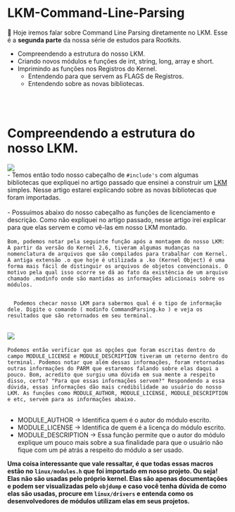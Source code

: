 # LKM-Command-Line-Parsing

  👾 Hoje iremos falar sobre Command Line Parsing diretamente no LKM. Esse é a <b>segunda parte</b> da nossa série de estudos para Rootkits.


  - Compreendendo a estrutura do nosso LKM.
  - Criando novos módulos e funções de int, string, long, array e short.
  - Imprimindo as funções nos Registros do Kernel.
    - Entendendo para que servem as FLAGS de Registros.
    - Entendendo sobre as novas bibliotecas.
<br>
<br>

# Compreendendo a estrutura do nosso LKM.

<img src="https://imgur.com/oAcCbs8.png">
<br>
  - Temos então todo nosso cabeçalho de <code>#include's</code> com algumas bibliotecas que expliquei no artigo passado que ensinei a construir um <a href="https://github.com/MarktwainSTDLL/Linux-Kernel-Module-basic-explanation/">LKM</a> simples. Nesse artigo estarei explicando sobre as novas bibliotecas que foram importadas.
  <br>
  <br>
  - Possuímos abaixo do nosso cabeçalho as funções de licenciamento e descrição. Como não expliquei no artigo passado, nesse artigo irei explicar para que elas servem e como vê-las em nosso LKM montado.
  <br><br>
  <code>Bom, podemos notar pela seguinte função após a montagem do nosso LKM: A partir da versão do Kernel 2.6, tiveram algumas mudanças na nomenclatura de arquivos que são compilados para trabalhar com Kernel. A antiga extensão .o que hoje é utilizada a .ko (Kernel Object) é uma forma mais fácil de distinguir os arquivos de objetos convencionais. O motivo pela qual isso ocorre se dá ao fato da existência de um arquivo chamado .modinfo onde são mantidas as informações adicionais sobre os módulos.
  <br>
  Podemos checar nosso LKM para sabermos qual é o tipo de informação dele. Digite o comando ( modinfo CommandParsing.ko ) e veja os resultados que são retornados em seu terminal.
 </code>
 <br>
 <br>
 <img src="https://imgur.com/Ej6qWOt.png">
 <br><br>
 <code>Podemos então verificar que as opções que foram escritas dentro do campo MODULE_LICENSE e MODULE_DESCRIPTION tiveram um retorno dentro do terminal. Podemos notar que além dessas informações, foram retornadas outras informações do PARM que estaremos falando sobre elas daqui a pouco. Bom, acredito que surgiu uma dúvida em sua mente a respeito disso, certo? "Para que essas informações servem?" Respondendo a essa dúvida, essas informações dão mais credibilidade ao usuário do nosso LKM. As funções como MODULE_AUTHOR, MODULE_LICENSE, MODULE_DESCRIPTION e etc, servem para as informações abaixo.</code>
<br><br>

  - MODULE_AUTHOR -> Identifica quem é o autor do módulo escrito.
  - MODULE_LICENSE -> Identifica de quem é a licença do módulo escrito.
  - MODULE_DESCRIPTION -> Essa função permite que o autor do módulo explique um pouco mais sobre a sua finalidade para que o usuário não fique com um pé atrás a respeito do módulo a ser usado.

  <b>Uma coisa interessante que vale ressaltar, é que todas essas macros estão no <code>linux/modules.h</code> que foi importado em nosso projeto. Ou seja! Elas não são usadas pelo próprio kernel. Elas são apenas documentações e podem ser visualizadas pelo <code>objdump</code> e caso você tenha dúvida de como elas são usadas, procure em <code>linux/drivers</code> e entenda como os desenvolvedores de módulos utilizam elas em seus projetos.</b>

